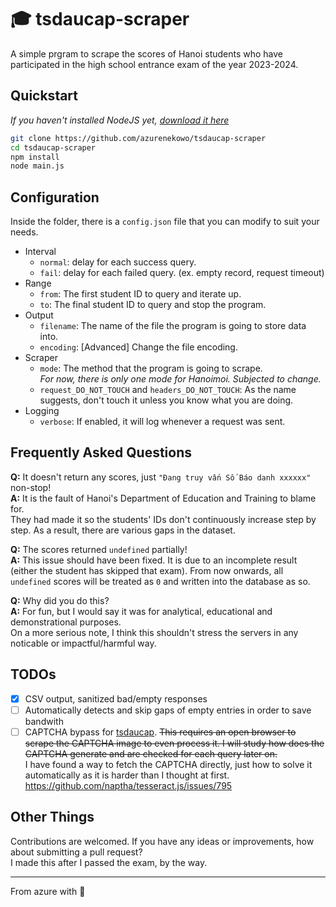 # 🎓 tsdaucap-scraper  
A simple prgram to scrape the scores of Hanoi students who have participated in the high school entrance exam of the year 2023-2024.



## Quickstart
*If you haven't installed NodeJS yet, [download it here](https://nodejs.org/en/download)*

```bash
git clone https://github.com/azurenekowo/tsdaucap-scraper
cd tsdaucap-scraper
npm install 
node main.js
```

## Configuration
Inside the folder, there is a `config.json` file that you can modify to suit your needs.  

 - Interval  
    + `normal`: delay for each success query.  
    + `fail`: delay for each failed query. (ex. empty record, request timeout)
 - Range
    + `from`: The first student ID to query and iterate up.
    + `to`: The final student ID to query and stop the program.
 - Output
    + `filename`: The name of the file the program is going to store data into.
    + `encoding`: [Advanced] Change the file encoding.
 - Scraper
    + `mode`: The method that the program is going to scrape.  
    *For now, there is only one mode for Hanoimoi. Subjected to change.*
    + `request_DO_NOT_TOUCH` and `headers_DO_NOT_TOUCH`: As the name suggests, don't touch it unless you know what you are doing.
 - Logging
    + `verbose`: If enabled, it will log whenever a request was sent. 

## Frequently Asked Questions
**Q:** It doesn't return any scores, just `"Đang truy vấn Số Báo danh xxxxxx"` non-stop!  
**A:** It is the fault of Hanoi's Department of Education and Training to blame for.  
They had made it so the students' IDs don't continuously increase step by step. As a result, there are various gaps in the dataset.  

**Q:** The scores returned `undefined` partially!  
**A:** This issue should have been fixed. It is due to an incomplete result (either the student has skipped that exam). From now onwards, all `undefined` scores will be treated as `0` and written into the database as so.

**Q:** Why did you do this?  
**A:** For fun, but I would say it was for analytical, educational and demonstrational purposes.  
On a more serious note, I think this shouldn't stress the servers in any noticable or impactful/harmful way.

## TODOs
 - [x] CSV output, sanitized bad/empty responses  
 - [ ] Automatically detects and skip gaps of empty entries in order to save bandwith
 - [ ] CAPTCHA bypass for [tsdaucap](https://tsdaucap.hanoi.gov.vn). ~~This requires an open browser to scrape the CAPTCHA image to even process it. I will study how does the CAPTCHA generate and are checked for each query later on.~~   
 I have found a way to fetch the CAPTCHA directly, just how to solve it automatically as it is harder than I thought at first. https://github.com/naptha/tesseract.js/issues/795

## Other Things
Contributions are welcomed. If you have any ideas or improvements, how about submitting a pull request?  
I made this after I passed the exam, by the way. 

---
From azure with 💜
